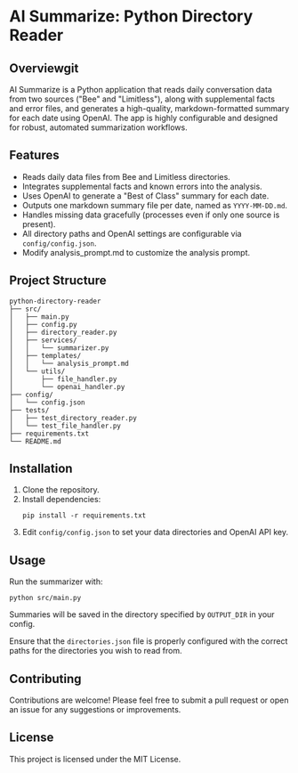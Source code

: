# AI Summarize: Python Directory Reader

## Overviewgit

AI Summarize is a Python application that reads daily conversation data from two sources ("Bee" and "Limitless"), along with supplemental facts and error files, and generates a high-quality, markdown-formatted summary for each date using OpenAI. The app is highly configurable and designed for robust, automated summarization workflows.

## Features

- Reads daily data files from Bee and Limitless directories.
- Integrates supplemental facts and known errors into the analysis.
- Uses OpenAI to generate a "Best of Class" summary for each date.
- Outputs one markdown summary file per date, named as `YYYY-MM-DD.md`.
- Handles missing data gracefully (processes even if only one source is present).
- All directory paths and OpenAI settings are configurable via `config/config.json`.
- Modify analysis_prompt.md to customize the analysis prompt.

## Project Structure

```
python-directory-reader
├── src/
│   ├── main.py
│   ├── config.py
│   ├── directory_reader.py
│   ├── services/
│   │   └── summarizer.py
│   ├── templates/
│   │   └── analysis_prompt.md
│   └── utils/
│       ├── file_handler.py
│       └── openai_handler.py
├── config/
│   └── config.json
├── tests/
│   ├── test_directory_reader.py
│   └── test_file_handler.py
├── requirements.txt
└── README.md
```

## Installation

1. Clone the repository.
2. Install dependencies:
   ```
   pip install -r requirements.txt
   ```
3. Edit `config/config.json` to set your data directories and OpenAI API key.

## Usage

Run the summarizer with:

```
python src/main.py
```

Summaries will be saved in the directory specified by `OUTPUT_DIR` in your config.

Ensure that the `directories.json` file is properly configured with the correct paths for the directories you wish to read from.

## Contributing

Contributions are welcome! Please feel free to submit a pull request or open an issue for any suggestions or improvements.

## License

This project is licensed under the MIT License.
